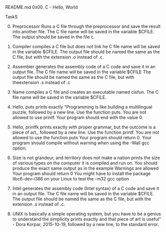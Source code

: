 README.md
0x00. C - Hello, World

TaskS

0. Preprocessor
Runs a C file through the preprocessor and save the result into another file.
The C file name will be saved in the variable $CFILE.
The output should be saved in the file c.

1. Compiler
compiles a C file but does not link
he C file name will be saved in the variable $CFILE.
The output file should be named the same as the C file, but with the extension .o instead of .c.

2. Assembler
generates the assembly code of a C code and save it in an output file.
The C file name will be saved in the variable $CFILE
The output file should be named the same as the C file, but with theextension .s instead of .c

3. Name
compiles a C file and creates an executable named cisfun.
The C file name will be saved in the variable $CFILE.

4. Hello, puts
prints exactly "Programming is like building a multilingual puzzle, followed by a new line.
Use the function puts.
You are not allowed to use printf.
Your program should end with the value 0.

5. Hello, printfk 
prints exactly with proper grammar, but the outcome is a piece of art,, followed by a new line.
Use the function printf.
You are not allowed to use the function puts
Your program should return 0.
Your program should compile without warning when using the -Wall gcc option.

6. Size is not grandeur, and territory does not make a nation
prints the size of various types on the computer it is compiled and run on.
You should produce the exact same output as in the example
Warnings are allowed
Your program should return 0
You might have to install the package libc6-dev-i386 on your Linux to test the -m32 gcc option

7. Intel
generates the assembly code (Intel syntax) of a C code and save it in an output file.
The C file name will be saved in the variable $CFILE.
The output file should be named the same as the C file, but with the extension .s instead of .c.

8. UNIX is basically a simple operating system, but you have to be a genius to understand the simplicity
prints exactly and that piece of art is useful" - Dora Korpar, 2015-10-19, followed by a new line, to the standard error.


